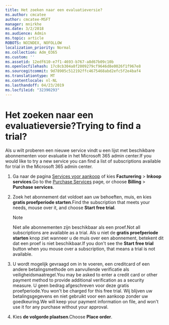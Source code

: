 ```yaml
---
title: Het zoeken naar een evaluatieversie?
ms.author: cmcatee
author: cmcatee-MSFT
manager: mnirkhe
ms.date: 3/2/2018
ms.audience: Admin
ms.topic: article
ROBOTS: NOINDEX, NOFOLLOW
localization_priority: Normal
ms.collection: Adm_O365
ms.custom: ''
ms.assetid: 12edf610-e7f1-4693-b767-a8d67b09c10b
ms.openlocfilehash: 17c8cb304a8f2009279cf9646d8e0026f1f967e8
ms.sourcegitcommit: 9d78905c512192ffc4675468abd2efc5f2e4baf4
ms.translationtype: MT
ms.contentlocale: nl-NL
ms.lasthandoff: 04/23/2019
ms.locfileid: "32390293"
---
```

# <a name="trying-to-find-a-trial"></a><span data-ttu-id="f3c32-102">Het zoeken naar een evaluatieversie?</span><span class="sxs-lookup"><span data-stu-id="f3c32-102">Trying to find a trial?</span></span>

<span data-ttu-id="f3c32-103">Als u wilt proberen een nieuwe service vindt u een lijst met beschikbare abonnementen voor evaluatie in het Microsoft 365 admin center.</span><span class="sxs-lookup"><span data-stu-id="f3c32-103">If you would like to try a new service you can find a list of subscriptions available for trial in the Microsoft 365 admin center.</span></span>
  
1. <span data-ttu-id="f3c32-104">Ga naar de pagina [Services voor aankoop](https://go.microsoft.com/fwlink/p/?linkid=868433) of kies **Facturering** \> **Inkoop services**.</span><span class="sxs-lookup"><span data-stu-id="f3c32-104">Go to the [Purchase Services](https://go.microsoft.com/fwlink/p/?linkid=868433) page, or choose **Billing** \> **Purchase services**.</span></span>
    
2. <span data-ttu-id="f3c32-105">Zoek het abonnement dat voldoet aan uw behoeften, muis, en kies **gratis proefperiode starten**.</span><span class="sxs-lookup"><span data-stu-id="f3c32-105">Find the subscription that meets your needs, mouse over it, and choose **Start free trial**.</span></span>
    
    > [!NOTE]
    > <span data-ttu-id="f3c32-106">Niet alle abonnementen zijn beschikbaar als een proef.</span><span class="sxs-lookup"><span data-stu-id="f3c32-106">Not all subscriptions are available as a trial.</span></span> <span data-ttu-id="f3c32-107">Als u niet de **gratis proefperiode starten** knop ziet wanneer u de muis over een abonnement, betekent dit dat een proef is niet beschikbaar.</span><span class="sxs-lookup"><span data-stu-id="f3c32-107">If you don't see the **Start free trial** button when you mouse over a subscription, that means a trial is not available.</span></span> 
  
3. <span data-ttu-id="f3c32-108">U wordt mogelijk gevraagd om in te voeren, een creditcard of een andere betalingsmethode om aanvullende verificatie als veiligheidsmaatregel.</span><span class="sxs-lookup"><span data-stu-id="f3c32-108">You may be asked to enter a credit card or other payment method to provide additional verification as a security measure.</span></span> <span data-ttu-id="f3c32-109">U geen bedrag afgeschreven voor deze gratis proefperiode.</span><span class="sxs-lookup"><span data-stu-id="f3c32-109">You won't be charged for this free trial.</span></span> <span data-ttu-id="f3c32-110">Wij blijven uw betalingsgegevens en niet gebruikt voor een aankoop zonder uw goedkeuring.</span><span class="sxs-lookup"><span data-stu-id="f3c32-110">We will keep your payment information on file, and won't use it for any purchase without your approval.</span></span>
    
4. <span data-ttu-id="f3c32-111">Kies **de volgorde plaatsen**.</span><span class="sxs-lookup"><span data-stu-id="f3c32-111">Choose **Place order**.</span></span>
    

